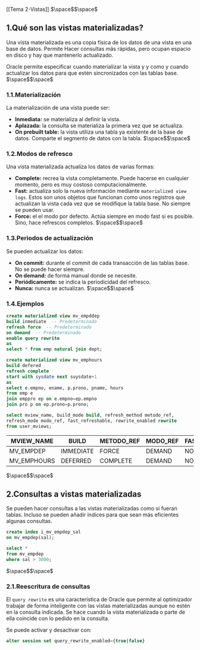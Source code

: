 [[Tema 2-Vistas]]
$\space$$\space$
## 1.Qué son las vistas materializadas?
Una vista materializada es una copia física de los datos de una vista en una base de datos. Permite Hacer consultas más rápidas, pero ocupan espacio en disco y hay que mantenerlo actualizado.

Oracle permite especificar cuando materializar la vista y y como y cuando actualizar los datos para que estén sincronizados con las tablas base.
$\space$$\space$
### 1.1.Materialización
La materialización de una vista puede ser:
+ **Inmediata:** se materializa al definir la vista.
+ **Aplazada:** la consulta se materializa la primera vez que se actualiza.
+ **On prebuilt table:** la vista utiliza una tabla ya existente de la base de datos. Comparte el segmento de datos con la tabla.
$\space$$\space$
### 1.2.Modos de refresco
Una vista materializada actualiza los datos de varias formas:
+ **Complete:** recrea la vista completamente. Puede hacerse en cualquier momento, pero es muy costoso computacionalmente.
+ **Fast:** actualiza solo la nueva información mediante `materialized view logs`. Estos son unos objetos que funcionan como unos registros que actualizan la vista cada vez que se modifique la tabla base. No siempre se pueden usar.
+ **Force:** el el modo por defecto. Actúa siempre en modo fast si es posible. Sino, hace refrescos completos.
$\space$$\space$
### 1.3.Periodos de actualización
Se pueden actualizar los datos:
+ **On commit:** durante el commit de cada transacción de las tablas base. No se puede hacer siempre.
+ **On demand:** de forma manual donde se necesite.
+ **Periódicamente:** se indica la periodicidad del refresco.
+ **Nunca:** nunca se actualizan.
$\space$$\space$
### 1.4.Ejemplos

```sql
create materialized view mv_empddep
build inmediate  -- Predeterminado
refresh force  -- Predeterminado
on demand  -- Predeterminado
enable query rewrite
as 
select * from emp natural join dept;

create materialized view mv_emphours
build defered
refresh complete
start with sysdate next suysdate+1
as
select e.empno, ename, p.prono, pname, hours
from emp e
join emppro ep on e.empno=ep.empno
join pro p on ep.prono=p.prono;
```

```sql
select mview_name, build_mode build, refresh_method metodo_ref,
refresh_mode modo_ref, fast_refreshable, rewrite_enabled rewrite
from user_mviews;
```

| **MVIEW_NAME** | **BUILD** | **METODO_REF** | **MODO_REF** | **FAST_REFRESHABLE** | **REWRITE** |
| -------------- | --------- | -------------- | ------------ | -------------------- | ----------- |
| MV_EMPDEP      | IMMEDIATE | FORCE          | DEMAND       | NO                   | Y           |
| MV_EMPHOURS    | DEFERRED  | COMPLETE       | DEMAND       | NO                   | N           |
$\space$$\space$
## 2.Consultas a vistas materializadas
Se pueden hacer consultas a las vistas materializadas como si fueran tablas. Incluso se pueden añadir índices para que sean más eficientes algunas consultas.

```sql
create index i_mv_empdep_sal
on mv_empdep(sal);

select *
from mv_empdep
where sal > 3000;
```
$\space$$\space$
### 2.1.Reescritura de consultas
El `query rewrite` es una característica de Oracle que permite al optimizador trabajar de forma inteligente con las vistas materializadas aunque no estén en la consulta indicada. Se hace cuando la vista materializada o parte de ella coincide con lo pedido en la consulta.

Se puede activar y desactivar con:

```sql
alter session set query_rewrite_enabled={true|false}
```
